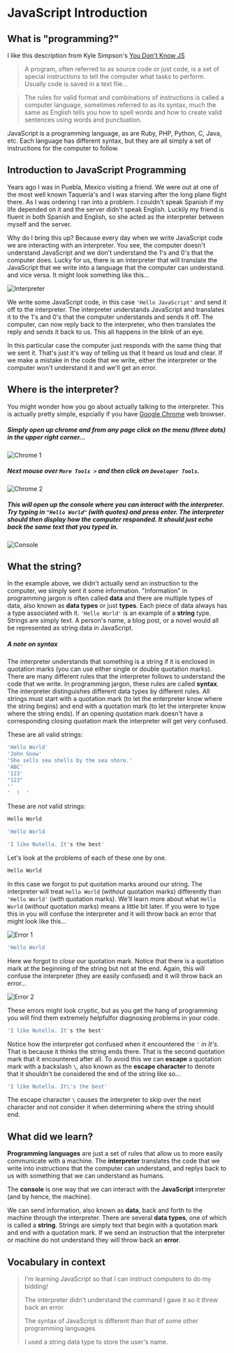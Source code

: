 # JavaScript Introduction

## What is "programming?"

I like this description from Kyle Simpson's [You Don't Know JS](https://github.com/getify/You-Dont-Know-JS/blob/1st-ed/up%20%26%20going/ch1.md#code)

> A program, often referred to as source code or just code, is a set of special instructions to tell the computer what tasks to perform. Usually code is saved in a text file...

> The rules for valid format and combinations of instructions is called a computer language, sometimes referred to as its syntax, much the same as English tells you how to spell words and how to create valid sentences using words and punctuation.

JavaScript is a programming language, as are Ruby, PHP, Python, C, Java, etc. Each language has different syntax, but they are all simply a set of instructions for the computer to follow.

## Introduction to JavaScript Programming

Years ago I was in Puebla, Mexico visiting a friend. We were out at one of the most well known Taquería's and I was starving after the long plane flight there. As I was ordering I ran into a problem. I couldn't speak Spanish if my life depended on it and the server didn't speak English. Luckily my friend is fluent in both Spanish and English, so she acted as the interpreter between myself and the server.

Why do I bring this up? Because every day when we write JavaScript code we are interacting with an interpreter. You see, the computer doesn't understand JavaScript and we don't understand the 1's and 0's that the computer does. Lucky for us, there is an interpreter that will translate the JavaScript that we write into a language that the computer can understand. and vice versa. It might look something like this...

![Interpreter](pictures/interpreter.jpg)

We write some JavaScript code, in this case `'Hello JavaScript'` and send it off to the interpreter. The interpreter understands JavaScript and translates it to the 1's and 0's that the computer understands and sends it off. The computer, can now reply back to the interpreter, who then translates the reply and sends it back to us. This all happens in the blink of an eye.

In this particular case the computer just responds with the same thing that we sent it. That's just it's way of telling us that it heard us loud and clear. If we make a mistake in the code that we write, either the interpreter or the computer won't understand it and we'll get an error.

## Where is the interpreter?

You might wonder how you go about actually talking to the interpreter. This is actually pretty simple, espcially if you have [Google Chrome](https://www.google.com/chrome) web browser.

##### Simply open up chrome and from any page click on the menu (three dots) in the upper right corner...

![Chrome 1](pictures/chrome1.jpg)

##### Next mouse over `More Tools >` and then click on `Developer Tools`.

![Chrome 2](pictures/chrome2.jpg)

##### This will open up the **console** where you can interact with the interpreter. Try typing in `"Hello World"` (with quotes) and press enter. The interpreter should then display how the computer responded. It should just echo back the same text that you typed in.

![Console](pictures/console.jpg)

## What the string?

In the example above, we didn't actually send an instruction to the computer, we simply sent it some information. "Information" in programming jargon is often called **data** and there are multiple types of data, also known as **data types** or just **types**. Each piece of data always has a type associated with it. `'Hello World'` is an example of a **string** type. Strings are simply text. A person's name, a blog post, or a novel would all be represented as string data in JavaScript.

##### A note on syntax

The interpreter understands that something is a string if it is enclosed in quotation marks (you can use either single or double quotation marks). There are many different rules that the interpreter follows to understand the code that we write. In programming jargon, these rules are called **syntax**. The interpreter distinguishes different data types by different rules. All strings must start with a quotation mark (to let the enterpreter know where the string begins) and end with a quotation mark (to let the interpreter know where the string ends). If an opening quotation mark doesn't have a corresponding closing quotation mark the interpreter will get very confused.

These are all valid strings:

```js
'Hello World'
'John Snow'
'She sells sea shells by the sea shore.'
'ABC'
'123'
"123"
''
'  !  '
```

These are *not* valid strings:

```js
Hello World
```
```js
'Hello World
```
```js
'I like Nutella. It's the best'
```

Let's look at the problems of each of these one by one.

```js
Hello World
```
In this case we forgot to put quotation marks around our string. The interpreter will treat `Hello World` (*without* quotation marks) differently than `'Hello World'` (*with* quotation marks). We'll learn more about what `Hello World` (*without* quotation marks) means a little bit later. If you were to type this in you will confuse the interpreter and it will throw back an error that might look like this...

![Error 1](pictures/error1.jpg)

```js
'Hello World
```
Here we forgot to *close* our quotation mark. Notice that there is a quotation mark at the beginning of the string but not at the end. Again, this will confuse the interpreter (they are easily confused) and it will throw back an error...

![Error 2](pictures/error2.jpg)

These errors might look cryptic, but as you get the hang of programming you will find them extremely helpfulfor diagnosing problems in your code.

```js
'I like Nutella. It's the best'
```

Notice how the interpreter got confused when it encountered the `'` in *It's*. That is because it thinks the string ends there. That is the second quotation mark that it encountered after all. To avoid this we can **escape** a quotation mark with a backslash `\`, also known as the **escape character** to denote that it shouldn't be considered the end of the string like so...

```js
'I like Nutella. It\'s the best'
```
The escape character `\` causes the interpreter to skip over the next character and not consider it when determining where the string should end.

## What did we learn?
**Programming languages** are just a set of rules that allow us to more easily communicate with a machine. The **interpreter** translates the code that we write into instructions that the computer can understand, and replys back to us with something that we can understand as humans.

The **console** is one way that we can interact with the **JavaScript** interpreter (and by hence, the machine).

We can send information, also known as **data**, back and forth to the machine through the interpreter. There are several **data types**, one of which is called a **string**. Strings are simply text that begin with a quotation mark and end with a quotation mark. If we send an instruction that the interpreter or machine do not understand they will throw back an **error**.

## Vocabulary in context
> I'm learning JavaScript so that I can instruct computers to do my bidding!
>
> The interpreter didn't understand the command I gave it so it threw back an error.
>
> The syntax of JavaScript is different than that of some other programming languages.
>
> I used a string data type to store the user's name.

<!--
## JavaScript is a calculator

I like to think about JavaScript as a really fancy calculator that your browser uses to manipulate information. At the end of the day, everything we do with JavaScript is manipulation of information, so it makes sense to start out with the different types of information we might want to manipulate.

JavaScript has a notion of **types**, which are different categories of information that we can manipulate. In our introduction we are going to talk about *three* of the most important types in JavaScript. Those types are: numbers, strings and booleans.

## Numbers

JavaScript numbers are pretty much the same as numbers that we'd use to calculate things with a calculator. We can perform **operations** on them, like addition, subtraction, multiplication, etc.

Our JavaScript code is made up of a series of **expressions** like the one below:

```js
2+2
```

In the expression above, we are adding two different numbers together. Expressions in JavaScript can often be simplified, or **evaluated**. For example, `2+2` is evaluated to another number, `4`. Simple enough eh?

If you remember back to your arithmetic days, there is a special order in which mathematical operations are performed. Do you Remember *PEMDAS* or *please excuse my dear aunt sally*? These are easy ways to remember the order in which mathematical operations are done. The order is:

1. Parentheses
2. Exponents
3. Multiplication / Division
4. Addition / Subtraction

This is all the math you will ever need to know to become a web developer. Let's look at the following JavaScript expression:

```js
2+2*3
```

JavaScript is not smart. It can't evaluate this expression all at once. It has to break it down into parts, and do one operation at a time. Based on the order of operations we laid out above here are the steps JavaScript will take.

1. `2*3` is equal to `6`. The multiplication is done first because it has a higher precedence than addition.
2. After the multiplication calculation is complete, the expression will look like: `2+6`. This is simple enough. Now JavaScript will do the addition and get a final value of `8`.
 -->

